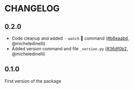 # CHANGELOG

## 0.2.0

- Code cleanup and added `--watch` 👀 command
  ([#b6eaabd](https://github.com/micheledinelli/wifind/commit/b6eaabd7b73fc1515665727795c572a26d44a9e3), @micheledinelli)
- Added version command and file `_version.py`
  ([#36df0b2](https://github.com/micheledinelli/wifind/commit/36df0b20493c09e66dc2f3c83bf33295e298dfc0), @micheledinelli)

## 0.1.0

First version of the package
